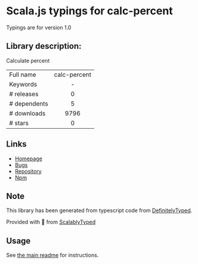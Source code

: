 
# Scala.js typings for calc-percent

Typings are for version 1.0

## Library description:
Calculate percent

|                    |                 |
| ------------------ | :-------------: |
| Full name          | calc-percent |
| Keywords           | - |
| # releases         | 0 |
| # dependents       | 5 |
| # downloads        | 9796 |
| # stars            | 0 |

## Links
- [Homepage](https://github.com/kevva/calc-percent)
- [Bugs](https://github.com/kevva/calc-percent/issues)
- [Repository](https://github.com/kevva/calc-percent)
- [Npm](https://www.npmjs.com/package/calc-percent)
    


## Note
This library has been generated from typescript code from [DefinitelyTyped](https://definitelytyped.org).

Provided with :purple_heart: from [ScalablyTyped](https://github.com/oyvindberg/ScalablyTyped)

## Usage
See [the main readme](../../readme.md) for instructions.


